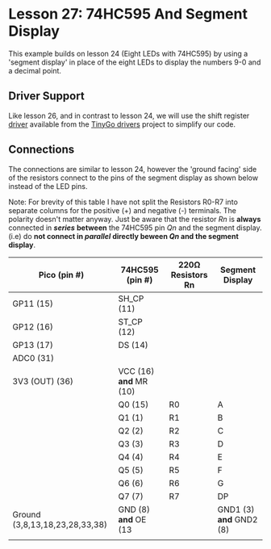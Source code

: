 # Lesson 27: 74HC595 And Segment Display #

This example builds on lesson 24 (Eight LEDs with 74HC595) by using a 'segment display' in place of
the eight LEDs to display the numbers 9-0 and a decimal point.

## Driver Support ##

Like lesson 26, and in contrast to lesson 24, we will use the shift register
[driver](https://github.com/tinygo-org/drivers/blob/release/shiftregister/shiftregister.go)
available from the [TinyGo drivers](https://github.com/tinygo-org/drivers) project to simplify
our code.

## Connections ##

The connections are similar to lesson 24, however the 'ground facing' side of the resistors
connect to the pins of the segment display as shown below instead of the LED pins.

Note: For brevity of this table I have not split the Resistors R0-R7 into separate columns
for the positive (+) and negative (-) terminals. The polarity doesn't matter anyway. Just be
aware that the resistor *Rn* is **always** connected in ***series*** **between** the 74HC595 pin
*Qn* and the segment display. (i.e) do **not connect in *parallel* directly beween *Qn* and the segment display**.

| Pico (pin #) | 74HC595 (pin #) | 220Ω Resistors Rn | Segment Display |
|-|-|-|-|
| GP11 (15) | SH_CP (11) | | |
| GP12 (16) | ST_CP (12) | | |
| GP13 (17) | DS (14) | | |
| ADC0 (31) | | | | - | + |
| 3V3 (OUT) (36) | VCC (16) **and** MR (10) | | |
| | Q0 (15) | R0 | A |
| | Q1 (1)  | R1 | B |
| | Q2 (2)  | R2 | C |
| | Q3 (3)  | R3 | D |
| | Q4 (4)  | R4 | E |
| | Q5 (5)  | R5 | F |
| | Q6 (6)  | R6 | G |
| | Q7 (7)  | R7 | DP |
| Ground (3,8,13,18,23,28,33,38) | GND (8) **and** OE (13 | | GND1 (3) **and** GND2 (8) |
||||

